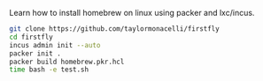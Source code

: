 Learn how to install homebrew on linux using packer and lxc/incus.

```bash
git clone https://github.com/taylormonacelli/firstfly
cd firstfly
incus admin init --auto
packer init .
packer build homebrew.pkr.hcl
time bash -e test.sh
```
